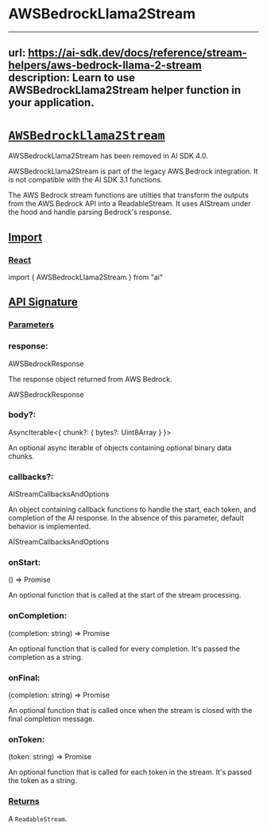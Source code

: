# AWSBedrockLlama2Stream


---
url: https://ai-sdk.dev/docs/reference/stream-helpers/aws-bedrock-llama-2-stream
description: Learn to use AWSBedrockLlama2Stream helper function in your application.
---


# [`AWSBedrockLlama2Stream`](#awsbedrockllama2stream)


AWSBedrockLlama2Stream has been removed in AI SDK 4.0.

AWSBedrockLlama2Stream is part of the legacy AWS Bedrock integration. It is not compatible with the AI SDK 3.1 functions.

The AWS Bedrock stream functions are utilties that transform the outputs from the AWS Bedrock API into a ReadableStream. It uses AIStream under the hood and handle parsing Bedrock's response.


## [Import](#import)



### [React](#react)


import { AWSBedrockLlama2Stream } from "ai"


## [API Signature](#api-signature)



### [Parameters](#parameters)



### response:


AWSBedrockResponse

The response object returned from AWS Bedrock.

AWSBedrockResponse


### body?:


AsyncIterable<{ chunk?: { bytes?: Uint8Array } }>

An optional async iterable of objects containing optional binary data chunks.


### callbacks?:


AIStreamCallbacksAndOptions

An object containing callback functions to handle the start, each token, and completion of the AI response. In the absence of this parameter, default behavior is implemented.

AIStreamCallbacksAndOptions


### onStart:


() => Promise<void>

An optional function that is called at the start of the stream processing.


### onCompletion:


(completion: string) => Promise<void>

An optional function that is called for every completion. It's passed the completion as a string.


### onFinal:


(completion: string) => Promise<void>

An optional function that is called once when the stream is closed with the final completion message.


### onToken:


(token: string) => Promise<void>

An optional function that is called for each token in the stream. It's passed the token as a string.


### [Returns](#returns)


A `ReadableStream`.
